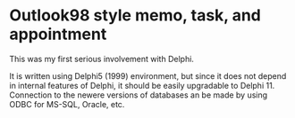 # Outlook98 style memo, task, and appointment
This was my first serious involvement with Delphi.

It is written using Delphi5 (1999) environment, but since it does not depend in internal features of Delphi, it should be easily upgradable to Delphi 11.
Connection to the newere versions of databases an be made by using ODBC for MS-SQL, Oracle, etc.

